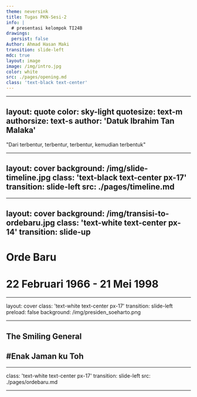 ```yaml
---
theme: neversink
title: Tugas PKN-Sesi-2
info: |
  # presentasi kelompok TI24B
drawings:
  persist: false
Author: Ahmad Hasan Maki
transition: slide-left
mdc: true
layout: image
image: /img/intro.jpg
color: white
src: ./pages/opening.md
class: 'text-black text-center'
---
```


---
layout: quote
color: sky-light
quotesize: text-m
authorsize: text-s
author: 'Datuk Ibrahim Tan Malaka'
---

"Dari terbentur, terbentur, terbentur, kemudian terbentuk"

---
layout: cover
background: /img/slide-timeline.jpg
class: 'text-black text-center px-17'
transition: slide-left
src: ./pages/timeline.md
---

---
layout: cover
background: /img/transisi-to-ordebaru.jpg
class: 'text-white text-center px-14'
transition: slide-up
---

<v-click>

# Orde Baru

# 22 Februari 1966 - 21 Mei 1998

</v-click>

---

layout: cover
class: 'text-white text-center px-17'
transition: slide-left
preload: false
background: /img/presiden_soeharto.png

---

<v-clicks>
<div v-click="1">
  <h2>The Smiling General</h2>
</div>

<div v-click="2">
  <h2>#Enak Jaman ku Toh</h2>
</div>

</v-clicks>

---

class: 'text-white text-center px-17'
transition: slide-left
src: ./pages/ordebaru.md

---
